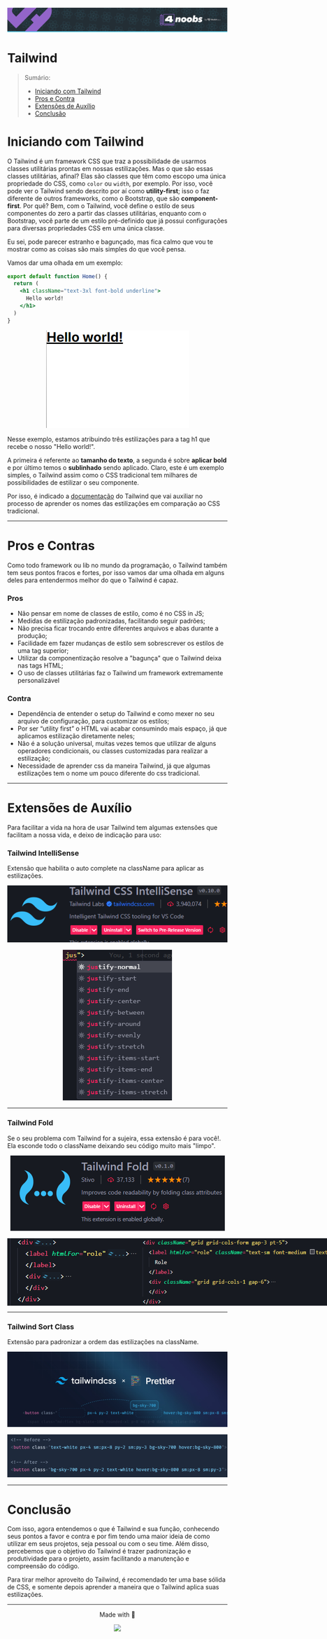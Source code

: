 <p align="center">
  <a href="https://github.com/he4rt/4noobs" target="_blank">
    <img src="../../assets/global/header-4noobs.svg">
  </a>
</p>

# Tailwind

> Sumário:
>
> - [Iniciando com Tailwind](#iniciando-com-tailwind)
> - [Pros e Contra](#pros-e-contra)
> - [Extensões de Auxílio](#extensões-de-auxílio)
> - [Conclusão](#conclusão)

# Iniciando com Tailwind

O Tailwind é um framework CSS que traz a possibilidade de usarmos classes utilitárias prontas em nossas estilizações. Mas o que são essas classes utilitárias, afinal? Elas são classes que têm como escopo uma única propriedade do CSS, como `color` ou `width`, por exemplo. Por isso, você pode ver o Tailwind sendo descrito por aí como **utility-first**; isso o faz diferente de outros frameworks, como o Bootstrap, que são **component-first**. Por quê? Bem, com o Tailwind, você define o estilo de seus componentes do zero a partir das classes utilitárias, enquanto com o Bootstrap, você parte de um estilo pré-definido que já possui configurações para diversas propriedades CSS em uma única classe.

Eu sei, pode parecer estranho e bagunçado, mas fica calmo que vou te mostrar como as coisas são mais simples do que você pensa. 

Vamos dar uma olhada em um exemplo:

```jsx
export default function Home() {
  return (
    <h1 className="text-3xl font-bold underline">
      Hello world!
    </h1>
  )
}
```

<p align="center">
  <img 
    src="../../assets/estilizacao/Tailwind-ex1.png" 
    alt="resultado do código acima"
  >
</p>

Nesse exemplo, estamos atribuindo três estilizações para a tag h1 que recebe o nosso "Hello world!". 

A primeira é referente ao **tamanho do texto**, a segunda é sobre **aplicar bold** e por último temos o **sublinhado** sendo aplicado. Claro, este é um exemplo simples, o Tailwind assim como o CSS tradicional tem milhares de possibilidades de estilizar o seu componente. 

Por isso, é indicado a [documentação](#https://tailwindcss.com/docs/installation) do Tailwind que vai auxiliar no processo de aprender os nomes das estilizações em comparação ao CSS tradicional.

---

# Pros e Contras

Como todo framework ou lib no mundo da programação, o Tailwind também tem seus pontos fracos e fortes, por isso vamos dar uma olhada em alguns deles para entendermos melhor do que o Tailwind é capaz.

### Pros

- Não pensar em nome de classes de estilo, como é no CSS in JS;
- Medidas de estilização padronizadas, facilitando seguir padrões;
- Não precisa ficar trocando entre diferentes arquivos e abas durante a produção;
- Facilidade em fazer mudanças de estilo sem sobrescrever os estilos de uma tag superior;
- Utilizar da componentização resolve a "bagunça" que o Tailwind deixa nas tags HTML;
- O uso de classes utilitárias faz o Tailwind um framework extremamente personalizável

### Contra

- Dependência de entender o setup do Tailwind e como mexer no seu arquivo de configuração, para customizar os estilos;
- Por ser “utility first” o HTML vai acabar consumindo mais espaço, já que aplicamos estilização diretamente neles;
- Não é a solução universal, muitas vezes temos que utilizar de alguns operadores condicionais, ou classes customizadas para realizar a estilização;
- Necessidade de aprender css da maneira Tailwind, já que algumas estilizações tem o nome um pouco diferente do css tradicional.

---

# Extensões de Auxílio

Para facilitar a vida na hora de usar Tailwind tem algumas extensões que facilitam a nossa vida, e deixo de indicação para uso:

### Tailwind IntelliSense
Extensão que habilita o auto complete na className para aplicar as estilizações.

<p align="center">
  <img 
    src="../../assets/estilizacao/Tailwind-IntelliSense.png" 
    alt="imagem do tailwind IntelliSense"
  >
</p>

<p align="center">
   <img
    src="../../assets/estilizacao/Tailwind-IntelliSense-ex1.png"
    alt=""
  >
</p>

---

### Tailwind Fold
Se o seu problema com Tailwind for a sujeira, essa extensão é para você!. Ela esconde todo o className deixando seu código muito mais "limpo".

<p align="center">
   <img
    src="../../assets/estilizacao/Tailwind-fold.png"
    alt=""
  >
</p>

<p style="display: flex; flex-direction: row; align: center" >
   <img
    src="../../assets/estilizacao/Tailwind-fold-ex1.png"
    alt=""
  >
     <img
    src="../../assets/estilizacao/Tailwind-fold-ex2.png"
    alt=""
  >
</p>

---

### Tailwind Sort Class
Extensão para padronizar a ordem das estilizações na className.  

<p align="center">
  <a href="https://github.com/tailwindlabs/prettier-plugin-tailwindcss" target="_blank">
    <img
      src="../../assets/estilizacao/Tailwind-Sort.png"
      alt=""
    >
  </a>
</p>

<p align="center">
   <img
    src="../../assets/estilizacao/Tailwind-Sort-ex1.png"
    alt=""
  >
</p>

---

# Conclusão

Com isso, agora entendemos o que é Tailwind e sua função, conhecendo seus pontos a favor e contra e por fim tendo uma maior ideia de como utilizar em seus projetos, seja pessoal ou com o seu time. Além disso, percebemos que o objetivo do Tailwind é trazer padronização e produtividade para o projeto, assim facilitando a manutenção e compreensão do código.

Para tirar melhor aproveito do Tailwind, é recomendado ter uma base sólida de CSS, e somente depois aprender a maneira que o Tailwind aplica suas estilizações.

---

<p align="center">Made with 💜</p>

<p align="center">
  <a href="https://github.com/he4rt/4noobs" target="_blank">
    <img src="../../assets/global/footer-4noobs.svg" width="380">
  </a>
</p>

